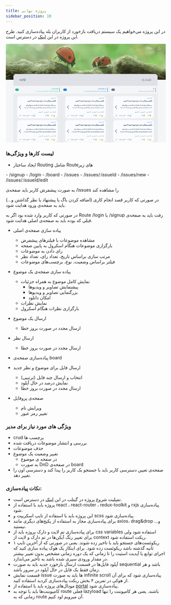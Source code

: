 ```yaml
---
title: پروژه نهایی
sidebar_position: 10
---
```


در این پروژه می‌خواهیم یک سیستم دریافت بازخورد از کاربران بله پیاده‌سازی کنید. طرح این پروژه در این [لینک](https://www.figma.com/design/1AJ6rckyHxxA255HcPppEu/Kafshdoozak?node-id=0-1&m=dev) در دسترس است.

![kafshdoozak](../../../static/img/kafshdoozak1.png)

### لیست کارها و ویژگی‌ها
- ایجاد ساختار Routing شامل Routeهای زیر
<div dir="ltr">
  - /signup
  - /login
  - /board
  - /issues
  - /issues/:issueId
  - /issues/new
  - /issues/:issueId/edit
</div>

  به صورت پیشفرش کاربر باید صفحه‌ی /issues را مشاهده کند

  در صورتی که کاربر قصد انجام کاری (اضافه کردن باگ یا پیشنهاد یا نظر گذاشتن و...) باید به صفحه‌ی ورود هدایت شود.

  در صورتی که کاربر وارد شده بود اگر به Route /login یا /signup رفت باید به صفحه‌ی قبلی که بوده باید به صفحه‌ی اصلی هدایت شود.

- پیاده سازی صفحه‌ی اصلی 

  - مشاهده موضوعات با فیلترهای پیشفرض
  - بارگزاری موضوعات هنگام اسکرول به پایین صفحه
  - رای دادن به موضوعات
  - مرتب سازی براساس تاریخ، تعداد رای، تعداد نظر
  - فیلتر براساس وضعیت، نوع، برچسب‌های موضوعات

- پیاده سازی صفحه‌ی یک موضوع
  - نمایش کامل موضوع به همراه جزئیات
    - پیشنمایش تصاویر و ویدیوها
    - بزرگنمایی تصاویر و ویدیوها
    - امکان دانلود
  - نمایش نظرات
  - بارگزاری نظرات هنگام اسکرول

- ارسال یک موضوع
  - ارسال مجدد در صورت بروز خطا
- ارسال نظر
  - ارسال مجدد در صورت بروز خطا

- پیاده‌سازی صفحه‌ی board

- ارسال فایل برای موضوع و نظر جدید
  - انتخاب و ارسال چند فایل (ترتیبی)
  - نمایش درصد در حال آپلود
  - ارسال مجدد در صورت بروز خطا

- صفحه‌ی پروفایل
  - ویرایش نام
  - تغییر رمز عبور

### ویژگی های مورد نیاز برای مدیر

- crud برچسب ها
- بررسی و انتشار موضوعات دریافت شده
- حذف موضوعات
- تغییر وضعیت یک موضوع 
  - در صفحه ی موضوع
  - به صورت DnD در صفحه‌ی board
- صفحه‌ی تعیین دسترسی کاربر
  باید با جستجو یک کاربر را پیدا کند و دسترسی اون را تغییر دهد.
  
### نکات پیاده‌سازی:
- تمپلیت شروع پروژه در گیتلب در این [لینک](https://gitlab.com/bale.ai/internship/bootcamp/-/tree/main/front/final-project) در دسترس است.
- پروژه باید با استفاده از react ، react-router ، redux-toolkit و rxjs پیاده‌سازی شود.
- این پروژه باید با استفاده از تایپ اسکریپت و scss پیاده‌سازی شود.
- برای پیاده‌سازی مجاز به استفاده از پکیج‌‌های دیگری مانند axios، drag&drop و… نیستید. 
- برای پیاده‌سازی تم لایت و دارک پروژه باید از css variables استفاده شود ولی برای تغییر رنگ آیکن‌ها در تم دارک و لایت از context ریکت استفاده شود.
- ریکوئست‌های جستجو باید با تاخیر زده شوند. یعنی در صورتی که از آخرین تایپ ۱ ثانیه گذشته باشد ریکوئست زده شود. برای اینکار یک هوک پیاده سازی کنید که اجرای توابع یا آپدیت استیت را تا زمانی که یک دوره زمانی مشخص بدون تغییر بیشتر در مقدار ورودی سپری شده باشد به تأخیر می‌اندازد.
- آپلود فایل‌ها در قسمت ارسال بازخورد جدید باید به صورت sequential باشد و هر زمان فقط یک فایل در حال آپلود در سرور باشد.
- قسمت نمایش issue ها باید به صورت infinite scroll پیاده‌سازی شود که برای آن از هوکی در تمرین ۴ بخش ریکت پیاده‌سازی کردید استفاده کنید.
- مودال‌های پروژه باید با استفاده از [portal](https://react.dev/reference/react-dom/createPortal) پیاده‌سازی شود.
- کامپوننت‌ها باید با توجه به route فعلی lazyload باشند. یعنی هر کامپوننت را تنها زمانی که به route آن میرویم لود کنیم.
